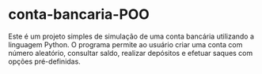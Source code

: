 # conta-bancaria-POO
Este é um projeto simples de simulação de uma conta bancária utilizando a linguagem Python. O programa permite ao usuário criar uma conta com número aleatório, consultar saldo, realizar depósitos e efetuar saques com opções pré-definidas.
